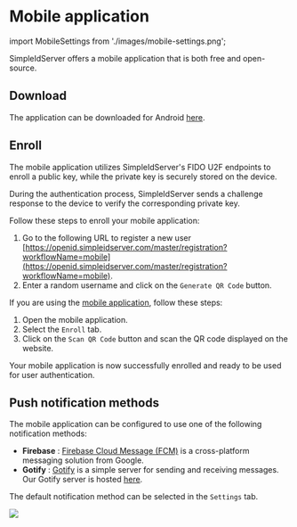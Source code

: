 # Mobile application

import MobileSettings from './images/mobile-settings.png';

SimpleIdServer offers a mobile application that is both free and open-source.

## Download

The application can be downloaded for Android [here](https://install.appcenter.ms/users/agentsimpleidserver-gmail.com/apps/simpleidserver/distribution_groups/public).

## Enroll

The mobile application utilizes SimpleIdServer's FIDO U2F endpoints to enroll a public key, while the private key is securely stored on the device.

During the authentication process, SimpleIdServer sends a challenge response to the device to verify the corresponding private key. 

Follow these steps to enroll your mobile application:

1. Go to the following URL to register a new user [https://openid.simpleidserver.com/master/registration?workflowName=mobile](https://openid.simpleidserver.com/master/registration?workflowName=mobile).
2. Enter a random username and click on the `Generate QR Code` button.

If you are using the [mobile application](https://install.appcenter.ms/users/agentsimpleidserver-gmail.com/apps/simpleidserver/distribution_groups/public), follow these steps:

1. Open the mobile application.
2. Select the `Enroll` tab.
3. Click on the `Scan QR Code` button and scan the QR code displayed on the website.

Your mobile application is now successfully enrolled and ready to be used for user authentication.

## Push notification methods

The mobile application can be configured to use one of the following notification methods:

* **Firebase** : [Firebase Cloud Message (FCM)](https://firebase.google.com/docs/cloud-messaging) is a cross-platform messaging solution from Google.
* **Gotify** : [Gotify](https://gotify.net/) is a simple server for sending and receiving messages. Our Gotify server is hosted [here](https://gotify.simpleidserver.com/#/).

The default notification method can be selected in the `Settings` tab.

<div style={{textAlign:"center"}}>
    <img src={MobileSettings} style={{width: 300}} />
</div>